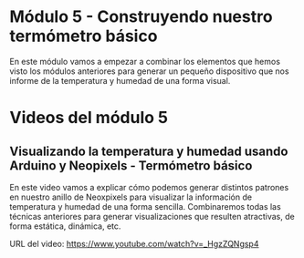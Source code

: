 # Módulo 5 - Construyendo nuestro termómetro básico
En este módulo vamos a empezar a combinar los elementos que hemos visto los módulos anteriores para generar un pequeño dispositivo que nos informe de la temperatura y humedad de una forma visual.

# Videos del módulo 5
## Visualizando la temperatura y humedad usando Arduino y Neopixels - Termómetro básico
En este video vamos a explicar cómo podemos generar distintos patrones en nuestro anillo de Neoxpixels para visualizar la información de temperatura y humedad de una forma sencilla. Combinaremos todas las técnicas anteriores para generar visualizaciones que resulten atractivas, de forma estática, dinámica, etc.

URL del video: https://www.youtube.com/watch?v=_HgzZQNgsp4
